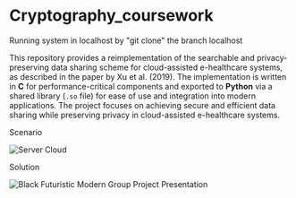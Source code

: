 # Cryptography_coursework

Running system in localhost by "git clone" the branch localhost 

This repository provides a reimplementation of the searchable and privacy-preserving data sharing scheme for cloud-assisted e-healthcare systems, as described in the paper by Xu et al. (2019). The implementation is written in **C** for performance-critical components and exported to **Python** via a shared library (`.so` file) for ease of use and integration into modern applications. The project focuses on achieving secure and efficient data sharing while preserving privacy in cloud-assisted e-healthcare systems.


Scenario

![Server Cloud](https://github.com/paultheal1en/Cryptography_coursework/assets/114815683/4880cd90-5b5f-463c-aad4-6df60022ee54)

Solution 

![Black Futuristic Modern Group Project Presentation](https://github.com/paultheal1en/Cryptography_coursework/assets/114815683/63b508db-f7fb-4fed-bd7d-7fd41d10a1f0)

